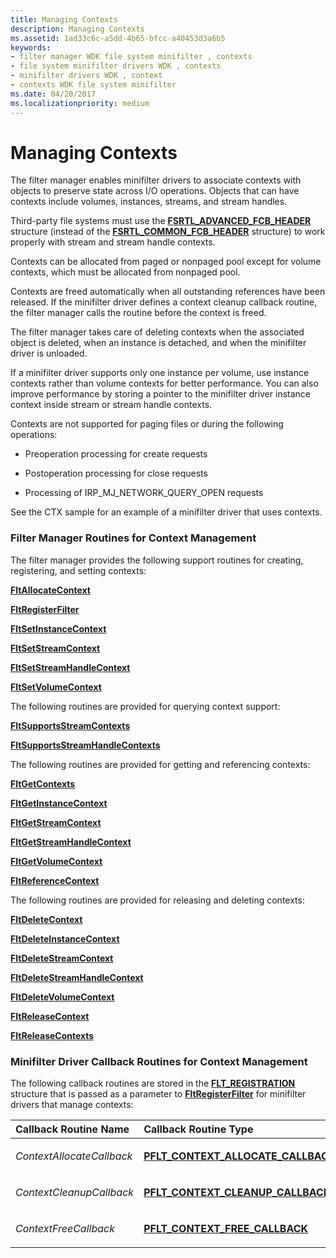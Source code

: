 ```yaml
---
title: Managing Contexts
description: Managing Contexts
ms.assetid: 1ad33c6c-a5dd-4b65-bfcc-a40453d3a6b5
keywords:
- filter manager WDK file system minifilter , contexts
- file system minifilter drivers WDK , contexts
- minifilter drivers WDK , context
- contexts WDK file system minifilter
ms.date: 04/20/2017
ms.localizationpriority: medium
---
```


# Managing Contexts


The filter manager enables minifilter drivers to associate contexts with objects to preserve state across I/O operations. Objects that can have contexts include volumes, instances, streams, and stream handles.

Third-party file systems must use the [**FSRTL\_ADVANCED\_FCB\_HEADER**](https://msdn.microsoft.com/library/windows/hardware/ff547334) structure (instead of the [**FSRTL\_COMMON\_FCB\_HEADER**](https://msdn.microsoft.com/library/windows/hardware/ff547343) structure) to work properly with stream and stream handle contexts.

Contexts can be allocated from paged or nonpaged pool except for volume contexts, which must be allocated from nonpaged pool.

Contexts are freed automatically when all outstanding references have been released. If the minifilter driver defines a context cleanup callback routine, the filter manager calls the routine before the context is freed.

The filter manager takes care of deleting contexts when the associated object is deleted, when an instance is detached, and when the minifilter driver is unloaded.

If a minifilter driver supports only one instance per volume, use instance contexts rather than volume contexts for better performance. You can also improve performance by storing a pointer to the minifilter driver instance context inside stream or stream handle contexts.

Contexts are not supported for paging files or during the following operations:

-   Preoperation processing for create requests

-   Postoperation processing for close requests

-   Processing of IRP\_MJ\_NETWORK\_QUERY\_OPEN requests

See the CTX sample for an example of a minifilter driver that uses contexts.

### <span id="Filter_Manager_Routines_for_Context_Management"></span><span id="filter_manager_routines_for_context_management"></span><span id="FILTER_MANAGER_ROUTINES_FOR_CONTEXT_MANAGEMENT"></span>Filter Manager Routines for Context Management

The filter manager provides the following support routines for creating, registering, and setting contexts:

[**FltAllocateContext**](https://msdn.microsoft.com/library/windows/hardware/ff541710)

[**FltRegisterFilter**](https://msdn.microsoft.com/library/windows/hardware/ff544305)

[**FltSetInstanceContext**](https://msdn.microsoft.com/library/windows/hardware/ff544521)

[**FltSetStreamContext**](https://msdn.microsoft.com/library/windows/hardware/ff544543)

[**FltSetStreamHandleContext**](https://msdn.microsoft.com/library/windows/hardware/ff544552)

[**FltSetVolumeContext**](https://msdn.microsoft.com/library/windows/hardware/ff544557)

The following routines are provided for querying context support:

[**FltSupportsStreamContexts**](https://msdn.microsoft.com/library/windows/hardware/ff544581)

[**FltSupportsStreamHandleContexts**](https://msdn.microsoft.com/library/windows/hardware/ff544586)

The following routines are provided for getting and referencing contexts:

[**FltGetContexts**](https://msdn.microsoft.com/library/windows/hardware/ff542997)

[**FltGetInstanceContext**](https://msdn.microsoft.com/library/windows/hardware/ff543058)

[**FltGetStreamContext**](https://msdn.microsoft.com/library/windows/hardware/ff543144)

[**FltGetStreamHandleContext**](https://msdn.microsoft.com/library/windows/hardware/ff543155)

[**FltGetVolumeContext**](https://msdn.microsoft.com/library/windows/hardware/ff543189)

[**FltReferenceContext**](https://msdn.microsoft.com/library/windows/hardware/ff544291)

The following routines are provided for releasing and deleting contexts:

[**FltDeleteContext**](https://msdn.microsoft.com/library/windows/hardware/ff541960)

[**FltDeleteInstanceContext**](https://msdn.microsoft.com/library/windows/hardware/ff541982)

[**FltDeleteStreamContext**](https://msdn.microsoft.com/library/windows/hardware/ff541997)

[**FltDeleteStreamHandleContext**](https://msdn.microsoft.com/library/windows/hardware/ff542016)

[**FltDeleteVolumeContext**](https://msdn.microsoft.com/library/windows/hardware/ff542030)

[**FltReleaseContext**](https://msdn.microsoft.com/library/windows/hardware/ff544314)

[**FltReleaseContexts**](https://msdn.microsoft.com/library/windows/hardware/ff544317)

### <span id="Minifilter_Driver_Callback_Routines_for_Context_Management"></span><span id="minifilter_driver_callback_routines_for_context_management"></span><span id="MINIFILTER_DRIVER_CALLBACK_ROUTINES_FOR_CONTEXT_MANAGEMENT"></span>Minifilter Driver Callback Routines for Context Management

The following callback routines are stored in the [**FLT\_REGISTRATION**](https://msdn.microsoft.com/library/windows/hardware/ff544811) structure that is passed as a parameter to [**FltRegisterFilter**](https://msdn.microsoft.com/library/windows/hardware/ff544305) for minifilter drivers that manage contexts:

<table>
<colgroup>
<col width="50%" />
<col width="50%" />
</colgroup>
<thead>
<tr class="header">
<th align="left">Callback Routine Name</th>
<th align="left">Callback Routine Type</th>
</tr>
</thead>
<tbody>
<tr class="odd">
<td align="left"><p><em>ContextAllocateCallback</em></p></td>
<td align="left"><p><a href="https://msdn.microsoft.com/library/windows/hardware/ff551075" data-raw-source="[&lt;strong&gt;PFLT_CONTEXT_ALLOCATE_CALLBACK&lt;/strong&gt;](https://msdn.microsoft.com/library/windows/hardware/ff551075)"><strong>PFLT_CONTEXT_ALLOCATE_CALLBACK</strong></a></p></td>
</tr>
<tr class="even">
<td align="left"><p><em>ContextCleanupCallback</em></p></td>
<td align="left"><p><a href="https://msdn.microsoft.com/library/windows/hardware/ff551078" data-raw-source="[&lt;strong&gt;PFLT_CONTEXT_CLEANUP_CALLBACK&lt;/strong&gt;](https://msdn.microsoft.com/library/windows/hardware/ff551078)"><strong>PFLT_CONTEXT_CLEANUP_CALLBACK</strong></a></p></td>
</tr>
<tr class="odd">
<td align="left"><p><em>ContextFreeCallback</em></p></td>
<td align="left"><p><a href="https://msdn.microsoft.com/library/windows/hardware/ff551082" data-raw-source="[&lt;strong&gt;PFLT_CONTEXT_FREE_CALLBACK&lt;/strong&gt;](https://msdn.microsoft.com/library/windows/hardware/ff551082)"><strong>PFLT_CONTEXT_FREE_CALLBACK</strong></a></p></td>
</tr>
</tbody>
</table>

 

 

 




